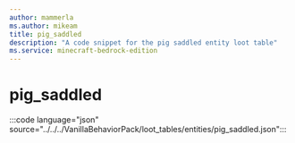 ```yaml
---
author: mammerla
ms.author: mikeam
title: pig_saddled
description: "A code snippet for the pig saddled entity loot table"
ms.service: minecraft-bedrock-edition
---
```


# pig_saddled

:::code language="json" source="../../../VanillaBehaviorPack/loot_tables/entities/pig_saddled.json":::
